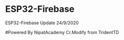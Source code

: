 # ESP32-Firebase
ESP32-Firebase
Update 24/9/2020

#Powered By NipatAcademy
Cr.Modify from TridentTD
